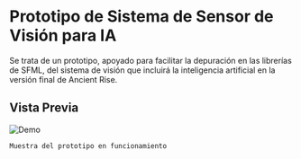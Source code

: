 # Prototipo de Sistema de Sensor de Visión para IA
Se trata de un prototipo, apoyado para facilitar la depuración en las librerías de SFML, del sistema de visión que incluirá la inteligencia artificial en la versión final de Ancient Rise.

## Vista Previa
   ![Demo](https://i.imgur.com/ezuL9Ka.gif)
   ```
   Muestra del prototipo en funcionamiento
   ```
##
